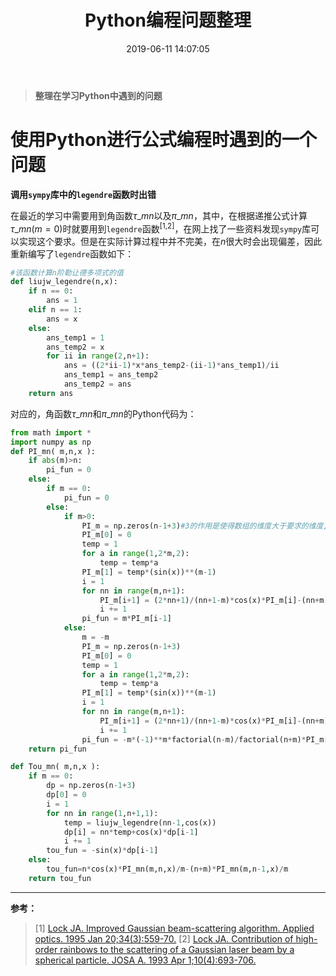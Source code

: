 ﻿---
title: Python编程问题整理
date: 2019-06-11 14:07:05
tags:
- Python
visible: true
---
>**整理在学习Python中遇到的问题**
<!--more-->
# 使用Python进行公式编程时遇到的一个问题

**调用`sympy`库中的`legendre`函数时出错**

在最近的学习中需要用到角函数$\tau\_{mn}$以及$\pi\_{mn}$，其中，在根据递推公式计算$\tau\_{mn}(m=0)$时就要用到`legendre`函数<sup>[1,2]</sup>，在网上找了一些资料发现`sympy`库可以实现这个要求。但是在实际计算过程中并不完美，在$n$很大时会出现偏差，因此重新编写了`legendre`函数如下：

```python
#该函数计算n阶勒让德多项式的值
def liujw_legendre(n,x):
    if n == 0:
        ans = 1
    elif n == 1:
        ans = x
    else:
        ans_temp1 = 1
        ans_temp2 = x
        for ii in range(2,n+1):
            ans = ((2*ii-1)*x*ans_temp2-(ii-1)*ans_temp1)/ii
            ans_temp1 = ans_temp2
            ans_temp2 = ans
    return ans
```
对应的，角函数$\tau\_{mn}$和$\pi\_{mn}$的Python代码为：
```python
from math import *
import numpy as np
def PI_mn( m,n,x ):
    if abs(m)>n:
        pi_fun = 0
    else:
        if m == 0:
            pi_fun = 0
        else:
            if m>0:
                PI_m = np.zeros(n-1+3)#3的作用是使得数组的维度大于要求的维度,防止数组维度报错
                PI_m[0] = 0
                temp = 1
                for a in range(1,2*m,2):
                    temp = temp*a
                PI_m[1] = temp*(sin(x))**(m-1)
                i = 1
                for nn in range(m,n+1):
                    PI_m[i+1] = (2*nn+1)/(nn+1-m)*cos(x)*PI_m[i]-(nn+m)/(nn+1-m)*PI_m[i-1]
                    i += 1
                pi_fun = m*PI_m[i-1]
            else:
                m = -m
                PI_m = np.zeros(n-1+3)
                PI_m[0] = 0
                temp = 1
                for a in range(1,2*m,2):
                    temp = temp*a
                PI_m[1] = temp*(sin(x))**(m-1)
                i = 1
                for nn in range(m,n+1):
                    PI_m[i+1] = (2*nn+1)/(nn+1-m)*cos(x)*PI_m[i]-(nn+m)/(nn+1-m)*PI_m[i-1]
                    i += 1
                pi_fun = -m*(-1)**m*factorial(n-m)/factorial(n+m)*PI_m[i-1]
    return pi_fun

def Tou_mn( m,n,x ):
    if m == 0:
        dp = np.zeros(n-1+3)
        dp[0] = 0
        i = 1
        for nn in range(1,n+1,1):
            temp = liujw_legendre(nn-1,cos(x))
            dp[i] = nn*temp+cos(x)*dp[i-1]
            i += 1
        tou_fun = -sin(x)*dp[i-1]
    else:
        tou_fun=n*cos(x)*PI_mn(m,n,x)/m-(n+m)*PI_mn(m,n-1,x)/m
    return tou_fun
```
------------
**参考：**
>[1] [Lock JA. Improved Gaussian beam-scattering algorithm. Applied optics. 1995 Jan 20;34(3):559-70.](https://www.osapublishing.org/abstract.cfm?uri=ao-34-3-559)
[2] [Lock JA. Contribution of high-order rainbows to the scattering of a Gaussian laser beam by a spherical particle. JOSA A. 1993 Apr 1;10(4):693-706.](https://www.osapublishing.org/abstract.cfm?uri=josaa-10-4-693)

